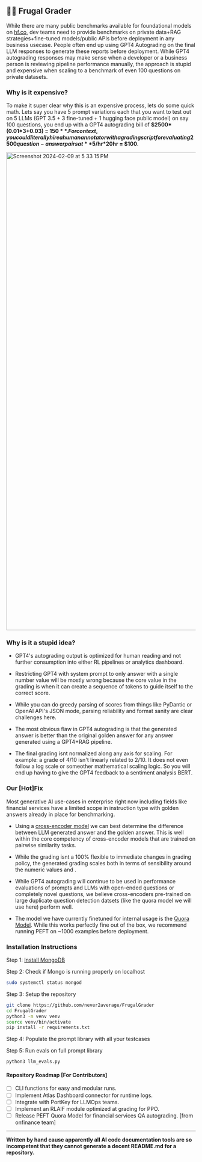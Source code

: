 ## 🚀🚀 Frugal Grader

While there are many public benchmarks available for foundational models on [hf.co](hf.co), dev teams need to provide benchmarks on private data+RAG strategies+fine-tuned models/public APIs before deployment in any business usecase. People often end up using GPT4 Autograding on the final LLM responses to generate these reports before deployment. While GPT4 autograding responses may make sense when a developer or a business person is reviewing pipeline performance manually, the approach is stupid and expensive when scaling to a benchmark of even 100 questions on private datasets.

### Why is it expensive?
To make it super clear why this is an expensive process, lets do some quick math. Lets say you have 5 prompt variations each that you want to test out on 5 LLMs (GPT 3.5 + 3 fine-tuned + 1 hugging face public model) on say 100 questions, you end up with a GPT4 autograding bill of **$2500\*(0.01\*3+0.03) = $150**. For context, you could literally hire a human annotator with a grading script for evaluating 2500 question-answer pairs at **$5/hr\*20hr = $100**.

<img width="1271" alt="Screenshot 2024-02-09 at 5 33 15 PM" src="https://github.com/never2average/FrugalGrader/assets/31365087/322d88e6-f791-4c72-a4c3-bb067588d99f">


### Why is it a stupid idea?
- GPT4's autograding output is optimized for human reading and not further consumption into either RL pipelines or analytics dashboard.

- Restricting GPT4 with system prompt to only answer with a single number value will be mostly wrong because the core value in the grading is when it can create a sequence of tokens to guide itself to the correct score.

- While you can do greedy parsing of scores from things like PyDantic or OpenAI API's JSON mode, parsing reliability and format sanity are clear challenges here.
  
- The most obvious flaw in GPT4 autograding is that the generated answer is better than the original golden answer for any answer generated using a GPT4+RAG pipeline.

- The final grading isnt normalized along any axis for scaling. For example: a grade of 4/10 isn't linearly related to 2/10. It does not even follow a log scale or someother mathematical scaling logic. So you will end up having to give the GPT4 feedback to a sentiment analysis BERT.
  

### Our [Hot]Fix
Most generative AI use-cases in enterprise right now including fields like financial services have a limited scope in instruction type with golden answers already in place for benchmarking.

- Using a [cross-encoder model](https://www.sbert.net/examples/applications/cross-encoder/README.html) we can best determine the difference between LLM generated answer and the golden answer. This is well within the core competency of cross-encoder models that are trained on pairwise similarity tasks.

- While the grading isnt a 100% flexible to immediate changes in grading policy, the generated grading scales both in terms of sensibility around the numeric values and .

- While GPT4 autograding will continue to be used in performance evaluations of prompts and LLMs with open-ended questions or completely novel questions, we believe cross-encoders pre-trained on large duplicate question detection datsets (like the quora model we will use here) perform well.

- The model we have currently finetuned for internal usage is the [Quora Model](https://huggingface.co/cross-encoder/quora-roberta-large). While this works perfectly fine out of the box, we recommend running PEFT on ~1000 examples before deployment.

### Installation Instructions
Step 1: [Install MongoDB](https://www.mongodb.com/docs/manual/installation/)

Step 2: Check if Mongo is running properly on localhost
```bash
sudo systemctl status mongod
```

Step 3: Setup the repository
```bash
git clone https://github.com/never2average/FrugalGrader
cd FrugalGrader
python3 -m venv venv
source venv/bin/activate
pip install -r requirements.txt
```

Step 4: Populate the prompt library with all your testcases

Step 5: Run evals on full prompt library
```
python3 llm_evals.py
```

#### Repository Roadmap [For Contributors]
- [ ] CLI functions for easy and modular runs.
- [ ] Implement Atlas Dashboard connector for runtime logs.
- [ ] Integrate with PortKey for LLMOps teams.
- [ ] Implement an RLAIF module optimized at grading for PPO.
- [ ] Release PEFT Quora Model for financial services QA autograding. [from onfinance team]

---

**Written by hand cause apparently all AI code documentation tools are so incompetent that they cannot generate a decent README.md for a repository.**

